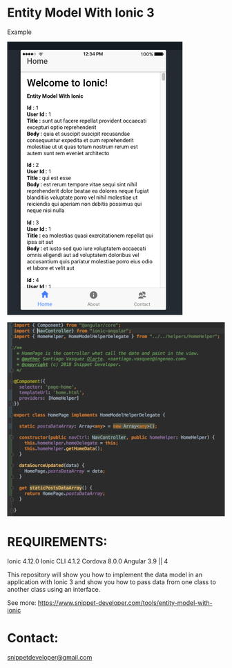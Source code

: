 # Entity Model With Ionic 3

Example

![alt text](https://github.com/santiagovasquez/entity-model-with-ionic-3/blob/master/src/assets/imgs/result.png)

![alt text](https://github.com/santiagovasquez/entity-model-with-ionic-3/blob/master/src/assets/imgs/code.png)

# REQUIREMENTS:
Ionic 4.12.0
Ionic CLI 4.1.2
Cordova 8.0.0
Angular 3.9 || 4


This repository will show you how to implement the data model in an application with Ionic 3 and show you how to pass data from one class to another class using an interface.

See more: https://www.snippet-developer.com/tools/entity-model-with-ionic

# Contact: 
snippetdeveloper@gmail.com
